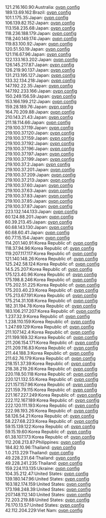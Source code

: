 121.216.160.90:Australia: [ovpn config](vpn/121_216_160_90.ovpn)  
189.13.69.162:Brazil: [ovpn config](vpn/189_13_69_162.ovpn)  
101.1.175.35:Japan: [ovpn config](vpn/101_1_175_35.ovpn)  
106.139.82.152:Japan: [ovpn config](vpn/106_139_82_152.ovpn)  
113.158.235.68:Japan: [ovpn config](vpn/113_158_235_68.ovpn)  
118.236.188.179:Japan: [ovpn config](vpn/118_236_188_179.ovpn)  
118.240.149.174:Japan: [ovpn config](vpn/118_240_149_174.ovpn)  
119.83.100.92:Japan: [ovpn config](vpn/119_83_100_92.ovpn)  
120.51.50.19:Japan: [ovpn config](vpn/120_51_50_19.ovpn)  
121.116.67.96:Japan: [ovpn config](vpn/121_116_67_96.ovpn)  
122.133.163.202:Japan: [ovpn config](vpn/122_133_163_202.ovpn)  
126.145.217.87:Japan: [ovpn config](vpn/126_145_217_87.ovpn)  
126.219.90.137:Japan: [ovpn config](vpn/126_219_90_137.ovpn)  
131.213.195.127:Japan: [ovpn config](vpn/131_213_195_127.ovpn)  
133.32.134.218:Japan: [ovpn config](vpn/133_32_134_218.ovpn)  
147.192.22.35:Japan: [ovpn config](vpn/147_192_22_35.ovpn)  
147.192.233.166:Japan: [ovpn config](vpn/147_192_233_166.ovpn)  
150.249.156.59:Japan: [ovpn config](vpn/150_249_156_59.ovpn)  
153.166.199.212:Japan: [ovpn config](vpn/153_166_199_212.ovpn)  
159.28.189.76:Japan: [ovpn config](vpn/159_28_189_76.ovpn)  
164.70.209.88:Japan: [ovpn config](vpn/164_70_209_88.ovpn)  
210.143.21.43:Japan: [ovpn config](vpn/210_143_21_43.ovpn)  
211.18.114.66:Japan: [ovpn config](vpn/211_18_114_66.ovpn)  
219.100.37.119:Japan: [ovpn config](vpn/219_100_37_119.ovpn)  
219.100.37.120:Japan: [ovpn config](vpn/219_100_37_120.ovpn)  
219.100.37.159:Japan: [ovpn config](vpn/219_100_37_159.ovpn)  
219.100.37.192:Japan: [ovpn config](vpn/219_100_37_192.ovpn)  
219.100.37.196:Japan: [ovpn config](vpn/219_100_37_196.ovpn)  
219.100.37.197:Japan: [ovpn config](vpn/219_100_37_197.ovpn)  
219.100.37.199:Japan: [ovpn config](vpn/219_100_37_199.ovpn)  
219.100.37.2:Japan: [ovpn config](vpn/219_100_37_2.ovpn)  
219.100.37.201:Japan: [ovpn config](vpn/219_100_37_201.ovpn)  
219.100.37.209:Japan: [ovpn config](vpn/219_100_37_209.ovpn)  
219.100.37.213:Japan: [ovpn config](vpn/219_100_37_213.ovpn)  
219.100.37.60:Japan: [ovpn config](vpn/219_100_37_60.ovpn)  
219.100.37.63:Japan: [ovpn config](vpn/219_100_37_63.ovpn)  
219.100.37.83:Japan: [ovpn config](vpn/219_100_37_83.ovpn)  
219.100.37.85:Japan: [ovpn config](vpn/219_100_37_85.ovpn)  
219.100.37.87:Japan: [ovpn config](vpn/219_100_37_87.ovpn)  
223.132.144.133:Japan: [ovpn config](vpn/223_132_144_133.ovpn)  
60.124.88.201:Japan: [ovpn config](vpn/60_124_88_201.ovpn)  
60.39.213.45:Japan: [ovpn config](vpn/60_39_213_45.ovpn)  
60.68.143.130:Japan: [ovpn config](vpn/60_68_143_130.ovpn)  
60.68.60.41:Japan: [ovpn config](vpn/60_68_60_41.ovpn)  
60.77.15.154:Japan: [ovpn config](vpn/60_77_15_154.ovpn)  
114.201.140.91:Korea Republic of: [ovpn config](vpn/114_201_140_91.ovpn)  
118.37.94.96:Korea Republic of: [ovpn config](vpn/118_37_94_96.ovpn)  
119.207.117.117:Korea Republic of: [ovpn config](vpn/119_207_117_117.ovpn)  
121.140.148.26:Korea Republic of: [ovpn config](vpn/121_140_148_26.ovpn)  
125.242.58.124:Korea Republic of: [ovpn config](vpn/125_242_58_124.ovpn)  
14.5.25.207:Korea Republic of: [ovpn config](vpn/14_5_25_207.ovpn)  
175.123.40.96:Korea Republic of: [ovpn config](vpn/175_123_40_96.ovpn)  
175.198.8.246:Korea Republic of: [ovpn config](vpn/175_198_8_246.ovpn)  
175.202.51.225:Korea Republic of: [ovpn config](vpn/175_202_51_225.ovpn)  
175.203.40.23:Korea Republic of: [ovpn config](vpn/175_203_40_23.ovpn)  
175.213.67.191:Korea Republic of: [ovpn config](vpn/175_213_67_191.ovpn)  
175.214.31.108:Korea Republic of: [ovpn config](vpn/175_214_31_108.ovpn)  
182.31.194.78:Korea Republic of: [ovpn config](vpn/182_31_194_78.ovpn)  
183.106.217.207:Korea Republic of: [ovpn config](vpn/183_106_217_207.ovpn)  
1.237.32.9:Korea Republic of: [ovpn config](vpn/1_237_32_9.ovpn)  
1.238.110.159:Korea Republic of: [ovpn config](vpn/1_238_110_159.ovpn)  
1.247.69.129:Korea Republic of: [ovpn config](vpn/1_247_69_129.ovpn)  
211.107.142.4:Korea Republic of: [ovpn config](vpn/211_107_142_4.ovpn)  
211.199.169.32:Korea Republic of: [ovpn config](vpn/211_199_169_32.ovpn)  
211.206.154.171:Korea Republic of: [ovpn config](vpn/211_206_154_171.ovpn)  
211.209.116.83:Korea Republic of: [ovpn config](vpn/211_209_116_83.ovpn)  
211.44.188.3:Korea Republic of: [ovpn config](vpn/211_44_188_3.ovpn)  
211.62.76.179:Korea Republic of: [ovpn config](vpn/211_62_76_179.ovpn)  
218.151.37.39:Korea Republic of: [ovpn config](vpn/218_151_37_39.ovpn)  
218.38.219.26:Korea Republic of: [ovpn config](vpn/218_38_219_26.ovpn)  
220.118.50.118:Korea Republic of: [ovpn config](vpn/220_118_50_118.ovpn)  
220.121.132.55:Korea Republic of: [ovpn config](vpn/220_121_132_55.ovpn)  
221.157.157.96:Korea Republic of: [ovpn config](vpn/221_157_157_96.ovpn)  
221.159.79.115:Korea Republic of: [ovpn config](vpn/221_159_79_115.ovpn)  
221.167.227.249:Korea Republic of: [ovpn config](vpn/221_167_227_249.ovpn)  
222.112.167.189:Korea Republic of: [ovpn config](vpn/222_112_167_189.ovpn)  
222.120.111.193:Korea Republic of: [ovpn config](vpn/222_120_111_193.ovpn)  
222.98.193.26:Korea Republic of: [ovpn config](vpn/222_98_193_26.ovpn)  
58.126.54.21:Korea Republic of: [ovpn config](vpn/58_126_54_21.ovpn)  
58.227.68.223:Korea Republic of: [ovpn config](vpn/58_227_68_223.ovpn)  
59.15.139.122:Korea Republic of: [ovpn config](vpn/59_15_139_122.ovpn)  
59.15.19.60:Korea Republic of: [ovpn config](vpn/59_15_19_60.ovpn)  
61.38.107.173:Korea Republic of: [ovpn config](vpn/61_38_107_173.ovpn)  
112.208.213.87:Philippines: [ovpn config](vpn/112_208_213_87.ovpn)  
184.82.10.96:Thailand: [ovpn config](vpn/184_82_10_96.ovpn)  
1.0.213.229:Thailand: [ovpn config](vpn/1_0_213_229.ovpn)  
49.228.231.64:Thailand: [ovpn config](vpn/49_228_231_64.ovpn)  
49.228.241.235:Thailand: [ovpn config](vpn/49_228_241_235.ovpn)  
159.224.113.135:Ukraine: [ovpn config](vpn/159_224_113_135.ovpn)  
104.35.212.47:United States: [ovpn config](vpn/104_35_212_47.ovpn)  
139.180.147.96:United States: [ovpn config](vpn/139_180_147_96.ovpn)  
163.182.174.159:United States: [ovpn config](vpn/163_182_174_159.ovpn)  
173.198.248.39:United States: [ovpn config](vpn/173_198_248_39.ovpn)  
207.148.112.140:United States: [ovpn config](vpn/207_148_112_140.ovpn)  
72.203.219.88:United States: [ovpn config](vpn/72_203_219_88.ovpn)  
76.170.13.57:United States: [ovpn config](vpn/76_170_13_57.ovpn)  
42.112.204.229:Viet Nam: [ovpn config](vpn/42_112_204_229.ovpn)  
